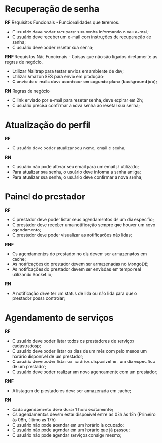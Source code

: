 # Recuperação de senha

**RF**
Requisitos Funcionais - Funcionalidades que teremos.

- O usuário deve poder recuperar sua senha informando o seu e-mail;
- O usuário deve receber um e-mail com instruções de recuperação de senha;
- O usuário deve poder resetar sua senha;

**RNF**
Requisitos Não Funcionais - Coisas que não são ligados diretamente as regras de negócio.

- Utilizar Mailtrap para testar envios em ambiente de dev;
- Utilizar Amazon SES para envio em produção;
- O envio de e-mails deve acontecer em segundo plano (background job);

**RN**
Regras de negócio

- O link enviado por e-mail para resetar senha, deve expirar em 2h;
- O usuário precisa confirmar a nova senha ao resetar sua senha;

# Atualização do perfil

**RF**

- O usuário deve poder atualizar seu nome, email e senha;

**RN**

- O usuário não pode alterar seu email para um email já utilizado;
- Para atualizar sua senha, o usuário deve informa a senha antiga;
- Para atualizar sua senha, o usuário deve confirmar a nova senha;

# Painel do prestador

**RF**

- O prestador deve poder listar seus agendamentos de um dia específio;
- O prestador deve receber uma notificação sempre que houver um novo agendamento;
- O prestador deve poder visualizar as notificações não lidas;

**RNF**

- Os agendamentos do prestador no dia devem ser armazenados em cache;
- As notificações do prestador devem ser armazenadas no MongoDB;
- As notificações do prestador devem ser enviadas em tempo real utilizando Socket.io;

**RN**

- A notificação deve ter um status de lida ou não lida para que o prestador possa controlar;

# Agendamento de serviços

**RF**

- O usuário deve poder listar todos os prestadores de serviços cadastradosp;
- O usuário deve poder listar os dias de um mês com pelo menos um horário disponível de um prestador;
- O usuário deve poder listar os horários disponível em um dia específico de um prestador;
- O usuário deve poder realizar um novo agendamento com um prestador;

**RNF**

- A listagem de prestadores deve ser armazenada em cache;

**RN**

- Cada agendamento deve durar 1 hora exatamente;
- Os agendamentos devem estar disponível entre as 08h às 18h (Primeiro às 08h, último as 17h)
- O usuário não pode agendar em um horário já ocupado;
- O usuário não pode agendar em um horário que já passou;
- O usuário não pode agendar serviços consigo mesmo;
